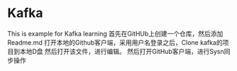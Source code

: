 # Kafka
This is example for Kafka learning
首先在GitHUb上创建一个仓库，然后添加Readme.md
打开本地的Github客户端，采用用户名登录之后，Clone kafka的项目到本地D盘
然后打开该文件，进行编辑。
然后打开GitHub客户端，进行Sysn同步操作

